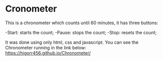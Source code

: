 # Cronometer
 
 This is a chronometer which counts until 60 minutes, it has three buttons:

 -Start: starts the count;
 -Pause: stops the count;
 -Stop: resets the count;

 It was done using only html, css and javascript.
 You can see the Chronometer running in the link below:
 https://higorr456.github.io/Chronometer/